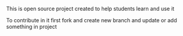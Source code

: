 This is open source project created to help students learn and use it

To contribute in it first fork and create new branch and update or add something in project
